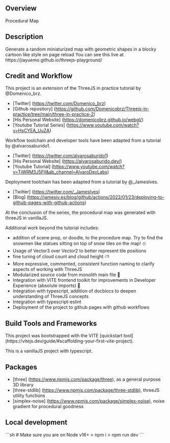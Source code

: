 <h2>Overview</h2>
Procedural Map

<h2>Description</h2>
Generate a random miniaturized map with geometric shapes in a blocky cartoon like style on page reload
You can see this live at https://jiayuemo.github.io/threejs-playground/ 

<h2>Credit and Workflow</h2>
This project is an extension of the ThreeJS in practice tutorial by @Domenico_brz.

- [Twitter] (https://twitter.com/Domenico_brz)
- [Github repository] (https://github.com/Domenicobrz/Threejs-in-practice/tree/main/three-in-practice-2)
- [His Personal Website] (https://domenicobrz.github.io/webgl/)
- [Youtube Tutorial Series] (https://www.youtube.com/watch?v=HsCYEA_UuZA)

Workflow toolchain and developer tools have been adapted from a tutorial by @alvarosaburido1.
- [Twitter] (https://twitter.com/alvarosaburido1)
- [His Personal Website] (https://alvarosaburido.dev/)
- [Youtube Tutorial] (https://www.youtube.com/watch?v=TiWRM3J5FlI&ab_channel=AlvaroDevLabs)

Deployment toolchain has been adapted from a tutorial by @_JamesIves.
- [Twitter] (https://twitter.com/_JamesIves)
- [Blog] (https://jamesiv.es/blog/github/actions/2022/01/23/deploying-to-github-pages-with-github-actions)

At the conclusion of the series, the procedural map was generated with threeJS in vanillaJS.

Additional work beyond the tutorial includes:
- addition of scene prop, or doodle, to the procedure map. Try to find the snowmen like statues sitting on top of snow tiles on the map! ⛄
- Usage of Vector3 over Vector2 to better represent tile positions 
- fine tuning of cloud count and cloud height ⛅
- More expressive, commented, consistent function naming to clarify aspects of working with ThreeJS 
- Modularized source code from monolith main file 🔧
- Integration with VITE frontend toolkit for improvements in Developer Experience (absolute imports) 🌟
- Integration with typescript, addition of docblocs to deepen understanding of ThreeJS concepts 
- Integration with typescript-eslint
- Deployment of the project to github pages with github workflows

<h2>Build Tools and Frameworks</h2>
This project was bootstrapped with the VITE [quickstart tool] (https://vitejs.dev/guide/#scaffolding-your-first-vite-project).

This is a vanillaJS project with typescript.

<h2>Packages</h2>

- [three] (https://www.npmjs.com/package/three), as a general purpose 3D library 
- [three-stdlib] (https://www.npmjs.com/package/three-stdlib), threeJS utility functions
- [simplex-noise] (https://www.npmjs.com/package/simplex-noise), noise gradient for procedural goodness

<h2>Local development</h2>
```sh
# Make sure you are on Node v16+
> npm i
> npm run dev
```
